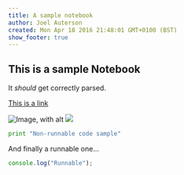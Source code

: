 ```yaml
---
title: A sample notebook
author: Joel Auterson
created: Mon Apr 18 2016 21:48:01 GMT+0100 (BST)
show_footer: true
---
```


## This is a sample Notebook

It _should_ get correctly parsed.

[This is a link](http://github.com)

![Image, with alt](https://github.com/thing.jpg "Optional title")
![](https://github.com/thing.jpg)

```python
print "Non-runnable code sample"
```

And finally a runnable one...

```javascript
console.log("Runnable");
```
